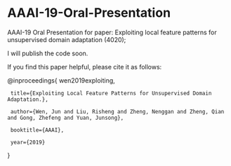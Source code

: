 # AAAI-19-Oral-Presentation
AAAI-19 Oral Presentation for paper: Exploiting local feature patterns for unsupervised domain adaptation (4020);



I will publish the code soon. 

If you find this paper helpful, please cite it as follows:





@inproceedings{ wen2019exploiting,

     title={Exploiting Local Feature Patterns for Unsupervised Domain Adaptation.},
     
     author={Wen, Jun and Liu, Risheng and Zheng, Nenggan and Zheng, Qian and Gong, Zhefeng and Yuan, Junsong},
     
     booktitle={AAAI},
     
     year={2019}
     
}

